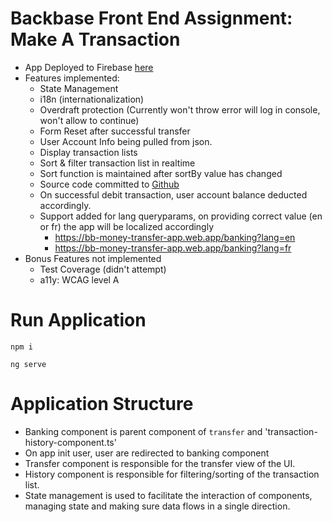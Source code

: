 # Backbase Front End Assignment: Make A Transaction
- App Deployed to Firebase [here](https://bb-money-transfer-app.web.app/banking)
- Features implemented:
    - State Management
    - i18n (internationalization)
    - Overdraft protection (Currently won't throw error will log in console, won't allow to continue)
    - Form Reset after successful transfer
    - User Account Info being pulled from json.
    - Display transaction lists
    - Sort & filter transaction list in realtime
    - Sort function is maintained after sortBy value has changed
    - Source code committed to [Github](https://github.com/aamirvohra/moneytransfer)
    - On successful debit transaction, user account balance deducted accordingly.
    - Support added for lang queryparams, on providing correct value (en or fr) the app will be localized accordingly
        - https://bb-money-transfer-app.web.app/banking?lang=en
        - https://bb-money-transfer-app.web.app/banking?lang=fr
- Bonus Features not implemented
    - Test Coverage (didn't attempt)
    - a11y: WCAG level A
    

# Run Application

``npm i``

``ng serve``

# Application Structure

- Banking component is parent component of `transfer` and 'transaction-history-component.ts'
- On app init user, user are redirected to banking component
- Transfer component is responsible for the transfer view of the UI.
- History component is responsible for filtering/sorting of the transaction list.
- State management is used to facilitate the interaction of components, managing state and making sure 
data flows in a single direction.
